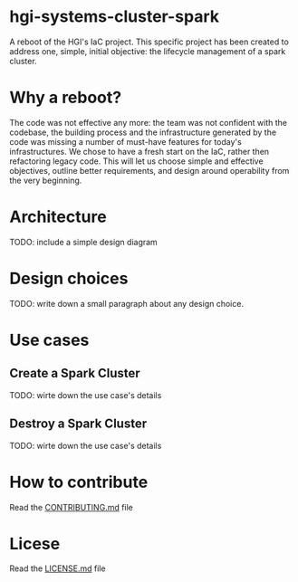 # hgi-systems-cluster-spark

A reboot of the HGI's IaC project. This specific project has been created to
address one, simple, initial objective: the lifecycle management of a spark cluster.

# Why a reboot?

The code was not effective any more: the team was not confident with the
codebase, the building process and the infrastructure generated by the code
was missing a number of must-have features for today's infrastructures.
We chose to have a fresh start on the IaC, rather then refactoring legacy
code. This will let us choose simple and effective objectives, outline better
requirements, and design around operability from the very beginning.

# Architecture
TODO: include a simple design diagram

# Design choices
TODO: write down a small paragraph about any design choice.

# Use cases

## Create a Spark Cluster
TODO: wirte down the use case's details

## Destroy a Spark Cluster
TODO: wirte down the use case's details

# How to contribute
Read the [CONTRIBUTING.md](CONTRIBUTING.md) file

# Licese
Read the [LICENSE.md](LICENSE.md) file
